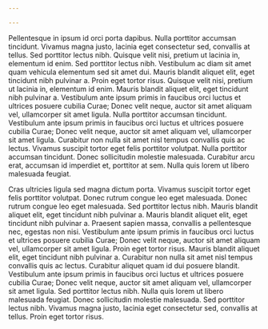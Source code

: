 ```yaml
---

---
```


Pellentesque in ipsum id orci porta dapibus. Nulla porttitor accumsan tincidunt. Vivamus magna justo, lacinia eget consectetur sed, convallis at tellus. Sed porttitor lectus nibh. Quisque velit nisi, pretium ut lacinia in, elementum id enim. Sed porttitor lectus nibh. Vestibulum ac diam sit amet quam vehicula elementum sed sit amet dui. Mauris blandit aliquet elit, eget tincidunt nibh pulvinar a. Proin eget tortor risus. Quisque velit nisi, pretium ut lacinia in, elementum id enim. Mauris blandit aliquet elit, eget tincidunt nibh pulvinar a. Vestibulum ante ipsum primis in faucibus orci luctus et ultrices posuere cubilia Curae; Donec velit neque, auctor sit amet aliquam vel, ullamcorper sit amet ligula. Nulla porttitor accumsan tincidunt. Vestibulum ante ipsum primis in faucibus orci luctus et ultrices posuere cubilia Curae; Donec velit neque, auctor sit amet aliquam vel, ullamcorper sit amet ligula. Curabitur non nulla sit amet nisl tempus convallis quis ac lectus. Vivamus suscipit tortor eget felis porttitor volutpat. Nulla porttitor accumsan tincidunt. Donec sollicitudin molestie malesuada. Curabitur arcu erat, accumsan id imperdiet et, porttitor at sem. Nulla quis lorem ut libero malesuada feugiat.

Cras ultricies ligula sed magna dictum porta. Vivamus suscipit tortor eget felis porttitor volutpat. Donec rutrum congue leo eget malesuada. Donec rutrum congue leo eget malesuada. Sed porttitor lectus nibh. Mauris blandit aliquet elit, eget tincidunt nibh pulvinar a. Mauris blandit aliquet elit, eget tincidunt nibh pulvinar a. Praesent sapien massa, convallis a pellentesque nec, egestas non nisi. Vestibulum ante ipsum primis in faucibus orci luctus et ultrices posuere cubilia Curae; Donec velit neque, auctor sit amet aliquam vel, ullamcorper sit amet ligula. Proin eget tortor risus. Mauris blandit aliquet elit, eget tincidunt nibh pulvinar a. Curabitur non nulla sit amet nisl tempus convallis quis ac lectus. Curabitur aliquet quam id dui posuere blandit. Vestibulum ante ipsum primis in faucibus orci luctus et ultrices posuere cubilia Curae; Donec velit neque, auctor sit amet aliquam vel, ullamcorper sit amet ligula. Sed porttitor lectus nibh. Nulla quis lorem ut libero malesuada feugiat. Donec sollicitudin molestie malesuada. Sed porttitor lectus nibh. Vivamus magna justo, lacinia eget consectetur sed, convallis at tellus. Proin eget tortor risus.